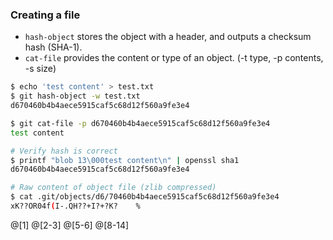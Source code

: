 ### Creating a file

* `hash-object` stores the object with a header, and outputs a checksum hash (SHA-1).
* `cat-file` provides the content or type of an object. (-t type, -p contents, -s size)

```sh
$ echo 'test content' > test.txt
$ git hash-object -w test.txt
d670460b4b4aece5915caf5c68d12f560a9fe3e4

$ git cat-file -p d670460b4b4aece5915caf5c68d12f560a9fe3e4
test content

# Verify hash is correct
$ printf "blob 13\000test content\n" | openssl sha1
d670460b4b4aece5915caf5c68d12f560a9fe3e4

# Raw content of object file (zlib compressed)
$ cat .git/objects/d6/70460b4b4aece5915caf5c68d12f560a9fe3e4
xK??OR04f(I-.QH??+I?+?K?	%
```

@[1]
@[2-3]
@[5-6]
@[8-14]
